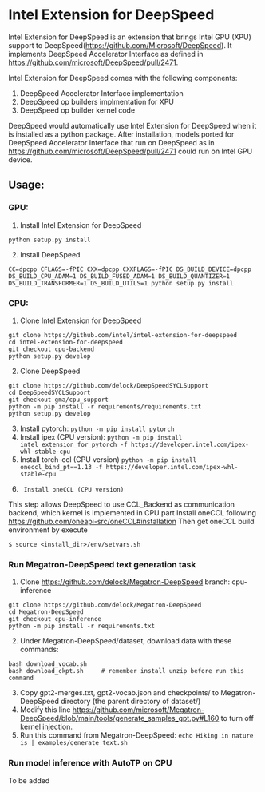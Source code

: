 # Intel Extension for DeepSpeed
Intel Extension for DeepSpeed is an extension that brings Intel GPU (XPU) support to DeepSpeed(https://github.com/Microsoft/DeepSpeed).  It implements DeepSpeed Accelerator Interface as defined in https://github.com/microsoft/DeepSpeed/pull/2471.

Intel Extension for DeepSpeed comes with the following components:
1. DeepSpeed Accelerator Interface implementation
2. DeepSpeed op builders implmentation for XPU
3. DeepSpeed op builder kernel code

DeepSpeed would automatically use Intel Extension for DeepSpeed when it is installed as a python package.   After installation, models ported for DeepSpeed Accelerator Interface that run on DeepSpeed as in https://github.com/microsoft/DeepSpeed/pull/2471 could run on Intel GPU device.

## Usage:
### GPU:
1. Install Intel Extension for DeepSpeed

`python setup.py install`

2. Install DeepSpeed

`CC=dpcpp CFLAGS=-fPIC CXX=dpcpp CXXFLAGS=-fPIC DS_BUILD_DEVICE=dpcpp DS_BUILD_CPU_ADAM=1 DS_BUILD_FUSED_ADAM=1 DS_BUILD_QUANTIZER=1 DS_BUILD_TRANSFORMER=1 DS_BUILD_UTILS=1 python setup.py install`

### CPU:
1. Clone Intel Extension for DeepSpeed
```
git clone https://github.com/intel/intel-extension-for-deepspeed 
cd intel-extension-for-deepspeed
git checkout cpu-backend
python setup.py develop
```
2. Clone DeepSpeed
```
git clone https://github.com/delock/DeepSpeedSYCLSupport
cd DeepSpeedSYCLSupport
git checkout gma/cpu_support
python -m pip install -r requirements/requirements.txt
python setup.py develop
```
3. Install pytorch:
`python -m pip install pytorch`
4.	Install  ipex (CPU version):
`python -m pip install intel_extension_for_pytorch -f https://developer.intel.com/ipex-whl-stable-cpu`
5.	Install torch-ccl (CPU version)
`python -m pip install oneccl_bind_pt==1.13 -f https://developer.intel.com/ipex-whl-stable-cpu`
6.      Install oneCCL (CPU version)
This step allows DeepSpeed to use CCL_Backend as communication backend, which kernel is implemented in CPU part
Install oneCCL following https://github.com/oneapi-src/oneCCL#installation
Then get oneCCL build environment by execute
```
$ source <install_dir>/env/setvars.sh
```

### Run Megatron-DeepSpeed text generation task
1. Clone https://github.com/delock/Megatron-DeepSpeed branch: cpu-inference
```
git clone https://github.com/delock/Megatron-DeepSpeed
cd Megatron-DeepSpeed
git checkout cpu-inference
python -m pip install -r requirements.txt
```
2. Under Megatron-DeepSpeed/dataset, download data with these commands:
```
bash download_vocab.sh
bash download_ckpt.sh     # remember install unzip before run this command
```
3. Copy gpt2-merges.txt, gpt2-vocab.json and checkpoints/ to Megatron-DeepSpeed directory (the parent directory of dataset/)
4. Modify this line https://github.com/microsoft/Megatron-DeepSpeed/blob/main/tools/generate_samples_gpt.py#L160 to turn off kernel injection.
5. Run this command from Megatron-DeepSpeed:
`echo Hiking in nature is | examples/generate_text.sh`

### Run model inference with AutoTP on CPU
To be added
